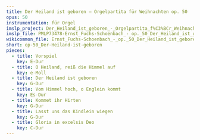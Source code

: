```yaml
---
title: Der Heiland ist geboren – Orgelpartita für Weihnachten op. 50
opus: 50
instrumentation: für Orgel
imslp_project: Der_Heiland_ist_geboren_-_Orgelpartita_f%C3%BCr_Weihnachten,_Op.50_(Fuchs-Sch%C3%B6nbach,_Ernst)
imslp_file: PMLP73478-Ernst_Fuchs-Schoenbach_-_op._50_Der_Heiland_ist_geboren.pdf
wikicommon_file: Ernst_Fuchs-Schoenbach_-_op._50_Der_Heiland_ist_geboren.pdf
short: op-50_Der-Heiland-ist-geboren
pieces:
  - title: Vorspiel
    key: E-Dur
  - title: O Heiland, reiß die Himmel auf
    key: e-Moll
  - title: Der Heiland ist geboren
    key: G-Dur
  - title: Vom Himmel hoch, o Englein kommt
    key: Es-Dur
  - title: Kommet ihr Hirten
    key: G-Dur
  - title: Lasst uns das Kindlein wiegen
    key: G-Dur
  - title: Gloria in excelsis Deo
    key: C-Dur
---
```

